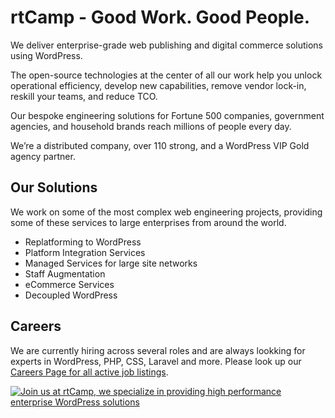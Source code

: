 # rtCamp - Good Work. Good People.
We deliver enterprise-grade web publishing and digital commerce solutions using WordPress.

The open-source technologies at the center of all our work help you unlock operational efficiency, develop new capabilities, remove vendor lock-in, reskill your teams, and reduce TCO.

Our bespoke engineering solutions for Fortune 500 companies, government agencies, and household brands reach millions of people every day.

We’re a distributed company, over 110 strong, and a WordPress VIP Gold agency partner.

## Our Solutions
We work on some of the most complex web engineering projects, providing some of these services to large enterprises from around the world.

- Replatforming to WordPress
- Platform Integration Services
- Managed Services for large site networks
- Staff Augmentation
- eCommerce Services
- Decoupled WordPress 

## Careers

We are currently hiring across several roles and are always lookking for experts in WordPress, PHP, CSS, Laravel and more. Please look up our [Careers Page for all active job listings](https://rtcamp.com/careers/).

<a href="https://rtcamp.com/"><img src="https://rtcamp.com/wp-content/uploads/2019/04/github-banner@2x.png" alt="Join us at rtCamp, we specialize in providing high performance enterprise WordPress solutions"></a>
